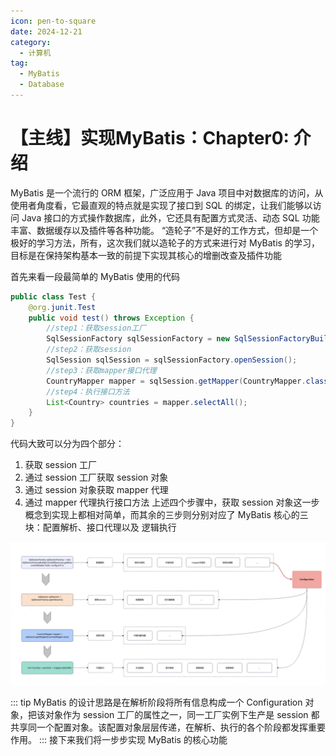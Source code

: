 ```yaml
---
icon: pen-to-square
date: 2024-12-21
category:
  - 计算机
tag:
  - MyBatis
  - Database
---
```


# 【主线】实现MyBatis：Chapter0: 介绍


<!-- more -->

MyBatis 是一个流行的 ORM 框架，广泛应用于 Java 项目中对数据库的访问，从使用者角度看，它最直观的特点就是实现了接口到 SQL 的绑定，让我们能够以访问 Java 接口的方式操作数据库，此外，它还具有配置方式灵活、动态 SQL 功能丰富、数据缓存以及插件等各种功能。
“造轮子”不是好的工作方式，但却是一个极好的学习方法，所有，这次我们就以造轮子的方式来进行对 MyBatis 的学习，目标是在保持架构基本一致的前提下实现其核心的增删改查及插件功能

首先来看一段最简单的 MyBatis 使用的代码
```java
public class Test {
    @org.junit.Test
    public void test() throws Exception {
        //step1：获取session工厂
        SqlSessionFactory sqlSessionFactory = new SqlSessionFactoryBuilder().build(Resources.getResourceAsReader("batis-config.xml"));
        //step2：获取session
        SqlSession sqlSession = sqlSessionFactory.openSession();
        //step3：获取mapper接口代理
        CountryMapper mapper = sqlSession.getMapper(CountryMapper.class);
        //step4：执行接口方法
        List<Country> countries = mapper.selectAll();
    }
}
```
代码大致可以分为四个部分：
1. 获取 session 工厂
2. 通过 session 工厂获取 session 对象
3. 通过 session 对象获取 mapper 代理
4. 通过 mapper 代理执行接口方法
上述四个步骤中，获取 session 对象这一步概念到实现上都相对简单，而其余的三步则分别对应了 MyBatis 核心的三块：配置解析、接口代理以及 逻辑执行

![mybatis整体运行流程](mybatis整体运行.png)

::: tip 
MyBatis 的设计思路是在解析阶段将所有信息构成一个 Configuration 对象，把该对象作为 session 工厂的属性之一，同一工厂实例下生产是 session 都共享同一个配置对象。该配置对象层层传递，在解析、执行的各个阶段都发挥重要作用。
:::
接下来我们将一步步实现 MyBatis 的核心功能
